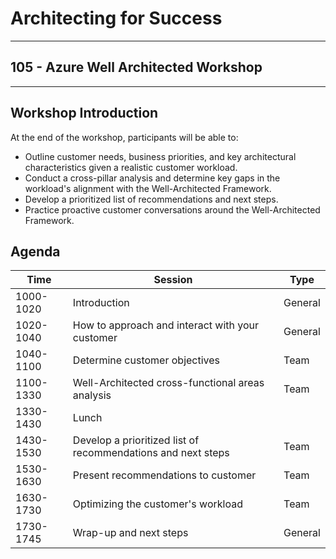 # Architecting for Success

---

## 105 - Azure Well Architected Workshop

---

## Workshop Introduction

At the end of the workshop, participants will be able to:

* Outline customer needs, business priorities, and key architectural characteristics given a realistic customer workload.
* Conduct a cross-pillar analysis and determine key gaps in the workload's alignment with the Well-Architected Framework.
* Develop a prioritized list of recommendations and next steps.
* Practice proactive customer conversations around the Well-Architected Framework.

## Agenda

Time | Session | Type
---------|----------|---------
 1000-1020 | Introduction | General
 1020-1040 | How to approach and interact with your customer | General
 1040-1100 | Determine customer objectives | Team
 1100-1330 | Well-Architected cross-functional areas analysis | Team
 1330-1430 | Lunch |
 1430-1530 | Develop a prioritized list of recommendations and next steps | Team
 1530-1630 | Present recommendations to customer | Team
 1630-1730 | Optimizing the customer's workload | Team
 1730-1745 | Wrap-up and next steps | General
